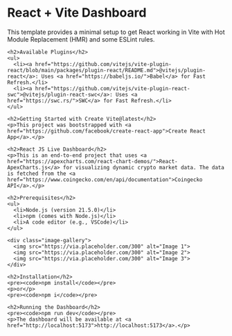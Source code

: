 <!-- # React + Vite

This template provides a minimal setup to get React working in Vite with HMR and some ESLint rules.

Currently, two official plugins are available:

- [@vitejs/plugin-react](https://github.com/vitejs/vite-plugin-react/blob/main/packages/plugin-react/README.md) uses [Babel](https://babeljs.io/) for Fast Refresh
- [@vitejs/plugin-react-swc](https://github.com/vitejs/vite-plugin-react-swc) uses [SWC](https://swc.rs/) for Fast Refresh

# Getting Started with Create Vite@latest
This project was bootstrapped with [Create React App](https://github.com/facebook/create-react-app).

# React JS Live Dashboard
It is an End to End Project. Uses [React-ApexCharts.js](https://apexcharts.com/react-chart-demos/) for visualizing data. Data used in this project is dynamic crypto market data. It is being fetched from [coingeko API](https://www.coingecko.com/en/api/documentation).


# Setting up for dashboard
Before you begin, ensure you have the following installed:

Node.js (version 21.5.0)
npm (comes with Node.js)
A code editor (e.g., VSCode)


# Install dependencies:

npm install or npm i


# Running the Dashboard

npm run dev

The dashboard will be available at http://localhost:5173/ -->


<!DOCTYPE html>
<html lang="en">
<head>
  <meta charset="UTF-8">
  <meta name="viewport" content="width=device-width, initial-scale=1.0">
  <title>React + Vite Dashboard</title>
  <link rel="stylesheet" href="styles.css">
</head>
<body>
  <div class="container">
    <h1>React + Vite Dashboard</h1>
    <p>This template provides a minimal setup to get React working in Vite with Hot Module Replacement (HMR) and some ESLint rules.</p>

    <h2>Available Plugins</h2>
    <ul>
      <li><a href="https://github.com/vitejs/vite-plugin-react/blob/main/packages/plugin-react/README.md">@vitejs/plugin-react</a>: Uses <a href="https://babeljs.io/">Babel</a> for Fast Refresh.</li>
      <li><a href="https://github.com/vitejs/vite-plugin-react-swc">@vitejs/plugin-react-swc</a>: Uses <a href="https://swc.rs/">SWC</a> for Fast Refresh.</li>
    </ul>

    <h2>Getting Started with Create Vite@latest</h2>
    <p>This project was bootstrapped with <a href="https://github.com/facebook/create-react-app">Create React App</a>.</p>

    <h2>React JS Live Dashboard</h2>
    <p>This is an end-to-end project that uses <a href="https://apexcharts.com/react-chart-demos/">React-ApexCharts.js</a> for visualizing dynamic crypto market data. The data is fetched from the <a href="https://www.coingecko.com/en/api/documentation">Coingecko API</a>.</p>

    <h2>Prerequisites</h2>
    <ul>
      <li>Node.js (version 21.5.0)</li>
      <li>npm (comes with Node.js)</li>
      <li>A code editor (e.g., VSCode)</li>
    </ul>

    <div class="image-gallery">
      <img src="https://via.placeholder.com/300" alt="Image 1">
      <img src="https://via.placeholder.com/300" alt="Image 2">
      <img src="https://via.placeholder.com/300" alt="Image 3">
    </div>

    <h2>Installation</h2>
    <pre><code>npm install</code></pre>
    <p>or</p>
    <pre><code>npm i</code></pre>

    <h2>Running the Dashboard</h2>
    <pre><code>npm run dev</code></pre>
    <p>The dashboard will be available at <a href="http://localhost:5173">http://localhost:5173</a>.</p>
  </div>
</body>
</html>
